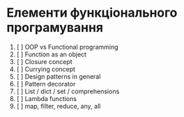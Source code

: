 # Елементи функціонального програмування

1. [ ] OOP vs Functional programming
2. [ ] Function as an object
3. [ ] Closure concept
4. [ ] Currying concept
5. [ ] Design patterns in general
6. [ ] Pattern decorator
7. [ ] List / dict / set / comprehensions
8. [ ] Lambda functions
9. [ ] map, filter, reduce, any, all
